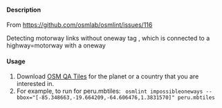 #### Description
 
From https://github.com/osmlab/osmlint/issues/116

Detecting motorway links without oneway tag , which is connected to a highway=motorway with a oneway

#### Usage

1. Download [OSM QA Tiles](https://osmlab.github.io/osm-qa-tiles/) for the planet or a country that you are interested in. 
2. For example, to run for peru.mbtiles: ` osmlint impossibleoneways --bbox="[-85.348663,-19.664209,-64.606476,1.3831570]" peru.mbtiles`
